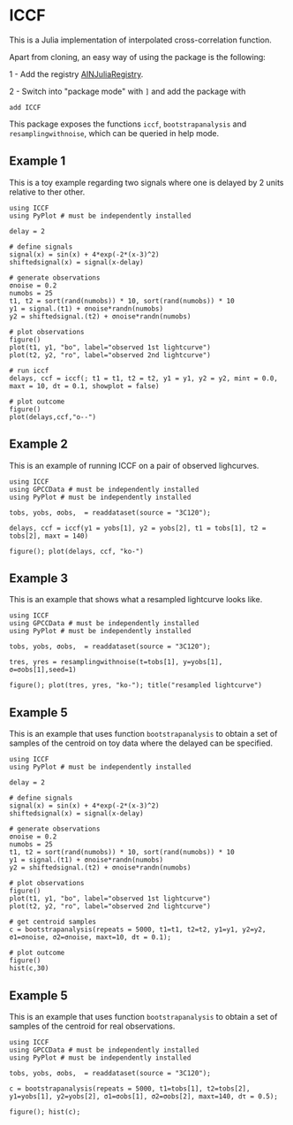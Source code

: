 # ICCF 

This is a Julia implementation of interpolated cross-correlation function.

Apart from cloning, an easy way of using the package is the following:

1 - Add the registry [AINJuliaRegistry](https://github.com/HITS-AIN/AINJuliaRegistry).

2 - Switch into "package mode" with ```]``` and add the package with
```
add ICCF
```

This package exposes the functions `iccf`, `bootstrapanalysis` and `resamplingwithnoise`, which can be queried in help mode.

## Example 1

This is a toy example regarding two signals where one is delayed by 2 units relative to ther other.

```
using ICCF
using PyPlot # must be independently installed

delay = 2

# define signals
signal(x) = sin(x) + 4*exp(-2*(x-3)^2)
shiftedsignal(x) = signal(x-delay)

# generate observations
σnoise = 0.2
numobs = 25
t1, t2 = sort(rand(numobs)) * 10, sort(rand(numobs)) * 10
y1 = signal.(t1) + σnoise*randn(numobs)
y2 = shiftedsignal.(t2) + σnoise*randn(numobs)

# plot observations
figure()
plot(t1, y1, "bo", label="observed 1st lightcurve")
plot(t2, y2, "ro", label="observed 2nd lightcurve")

# run iccf
delays, ccf = iccf(; t1 = t1, t2 = t2, y1 = y1, y2 = y2, minτ = 0.0, maxτ = 10, dτ = 0.1, showplot = false)

# plot outcome
figure()
plot(delays,ccf,"o--")
```

## Example 2

This is an example of running ICCF on a pair of observed lighcurves.

```
using ICCF
using GPCCData # must be independently installed
using PyPlot # must be independently installed

tobs, yobs, σobs,  = readdataset(source = "3C120");

delays, ccf = iccf(y1 = yobs[1], y2 = yobs[2], t1 = tobs[1], t2 = tobs[2], maxτ = 140)

figure(); plot(delays, ccf, "ko-")
```


## Example 3

This is an example that shows what a resampled lightcurve looks like.

```
using ICCF
using GPCCData # must be independently installed
using PyPlot # must be independently installed

tobs, yobs, σobs,  = readdataset(source = "3C120");

tres, yres = resamplingwithnoise(t=tobs[1], y=yobs[1], σ=σobs[1],seed=1)

figure(); plot(tres, yres, "ko-"); title("resampled lightcurve")
```



## Example 5

This is an example that uses function `bootstrapanalysis` to obtain a set of samples of the centroid on toy data where the delayed can be specified.
```
using ICCF
using PyPlot # must be independently installed

delay = 2

# define signals
signal(x) = sin(x) + 4*exp(-2*(x-3)^2)
shiftedsignal(x) = signal(x-delay)

# generate observations
σnoise = 0.2
numobs = 25
t1, t2 = sort(rand(numobs)) * 10, sort(rand(numobs)) * 10
y1 = signal.(t1) + σnoise*randn(numobs)
y2 = shiftedsignal.(t2) + σnoise*randn(numobs)

# plot observations
figure()
plot(t1, y1, "bo", label="observed 1st lightcurve")
plot(t2, y2, "ro", label="observed 2nd lightcurve")

# get centroid samples
c = bootstrapanalysis(repeats = 5000, t1=t1, t2=t2, y1=y1, y2=y2, σ1=σnoise, σ2=σnoise, maxτ=10, dτ = 0.1);

# plot outcome
figure()
hist(c,30)
```

## Example 5

This is an example that uses function `bootstrapanalysis` to obtain a set of samples of the centroid for real observations.

```
using ICCF
using GPCCData # must be independently installed
using PyPlot # must be independently installed

tobs, yobs, σobs,  = readdataset(source = "3C120");

c = bootstrapanalysis(repeats = 5000, t1=tobs[1], t2=tobs[2], y1=yobs[1], y2=yobs[2], σ1=σobs[1], σ2=σobs[2], maxτ=140, dτ = 0.5);

figure(); hist(c);
```
